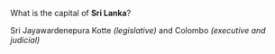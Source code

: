 What is the capital of **Sri Lanka**?
<!--question-->
Sri Jayawardenepura Kotte *(legislative)* and Colombo *(executive and judicial)*